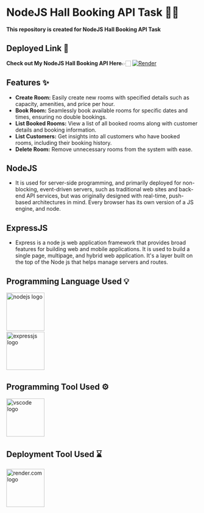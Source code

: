 # NodeJS Hall Booking API Task 🏫📅

**This repository is created for NodeJS Hall Booking API Task** 

## Deployed Link 🔗
  **Check out My NodeJS Hall Booking API Here**👉🏻 [![Render](https://img.shields.io/badge/Render-%46E3B7.svg?style=for-the-badge&logo=render&logoColor=white)](https://nodejstask-2.onrender.com)

## Features ✨

- **Create Room:** Easily create new rooms with specified details such as capacity, amenities, and price per hour.
- **Book Room:** Seamlessly book available rooms for specific dates and times, ensuring no double bookings.
- **List Booked Rooms:** View a list of all booked rooms along with customer details and booking information.
- **List Customers:** Get insights into all customers who have booked rooms, including their booking history.
- **Delete Room:** Remove unnecessary rooms from the system with ease.

## NodeJS
  - It is used for server-side programming, and primarily deployed for non-blocking, event-driven servers, such as traditional web sites and back-end API services, but was originally designed with real-time, push-based architectures in mind. Every browser has its own version of a JS engine, and node.

## ExpressJS
  - Express is a node js web application framework that provides broad features for building web and mobile applications. It is used to build a single page, multipage, and hybrid web application. It's a layer built on the top of the Node js that helps manage servers and routes.

## Programming Language Used 💡
    
  <div align="left">
  <img src="https://www.svgrepo.com/show/376337/node-js.svg" height="100" alt="nodejs logo"  />
  <img width="50" />
  </div>

  <div align="left">
  <img src="https://www.svgrepo.com/show/353724/express.svg" height="100" alt="expressjs logo"  />
  <img width="50" />
  </div>

## Programming Tool Used ⚙️

  <div align="left">
  <img src="https://www.svgrepo.com/show/354522/visual-studio-code.svg" height="100" alt="vscode logo"  />
  <img width="30" />
  </div>
    

## Deployment Tool Used ⌛

  <div align="left">
  <img src="https://global.discourse-cdn.com/business6/uploads/render/original/2X/a/ad2cd49c57c27455f695b61f3f8a01571697b336.svg" height="100" alt="render.com logo"  />
  <img width="30" />
  </div>